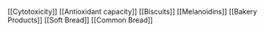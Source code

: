 [[Cytotoxicity]]
[[Antioxidant capacity]]
[[Biscuits]]
[[Melanoidins]]
[[Bakery Products]]
[[Soft Bread]]
[[Common Bread]]
